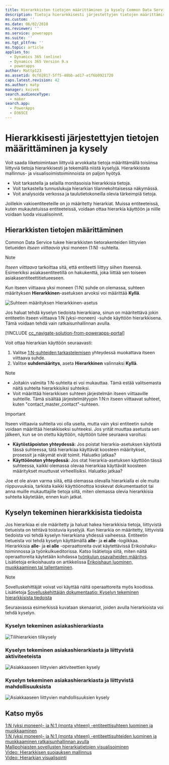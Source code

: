 ```yaml
---
title: Hierarkkisten tietojen määrittäminen ja kysely Common Data Servicen avulla | MicrosoftDocs
description: Tietoja hierarkkisesti järjestettyjen tietojen määrittämisestä ja kyselystä
ms.custom: ''
ms.date: 06/02/2018
ms.reviewer: ''
ms.service: powerapps
ms.suite: ''
ms.tgt_pltfrm: ''
ms.topic: article
applies_to:
  - Dynamics 365 (online)
  - Dynamics 365 Version 9.x
  - powerapps
author: Mattp123
ms.assetid: 0cf62817-5ff5-40bb-ad17-e1f6b0921720
caps.latest.revision: 42
ms.author: matp
manager: kvivek
search.audienceType:
  - maker
search.app:
  - PowerApps
  - D365CE
---
```

# <a name="define-and-query-hierarchically-related-data"></a>Hierarkkisesti järjestettyjen tietojen määrittäminen ja kysely

Voit saada liiketoimintaan liittyviä arvokkaita tietoja määrittämällä toisiinsa liittyviä tietoja hierarkkisesti ja tekemällä niistä kyselyjä. Hierarkkisista mallinnus- ja visualisoimistoiminnoista on paljon hyötyä.  
  
- Voit tarkastella ja selailla monitasoisia hierarkkisia tietoja.  
- Voit tarkastella tunnuslukuja hierarkian tilannekohtaisessa näkymässä.  
- Voit analysoida verkossa ja taulutietokoneilla olevia tärkeimpiä tietoja.  
  
Joillekin vakioentiteeteille on jo määritetty hierarkiat. Muissa entiteeteissä, kuten mukautetuissa entiteeteissä, voidaan ottaa hierarkia käyttöön ja niille voidaan luoda visualisoinnit. 

## <a name="define-hierarchical-data"></a>Hierarkkisten tietojen määrittäminen

Common Data Service tukee hierarkkisten tietorakenteiden liittyvien tietueiden *itseen viittaavia* yksi moneen (1:N) -suhteita. 

> [!NOTE]
> *Itseen viittaava* tarkoittaa sitä, että entiteetti liittyy siihen itseensä. Esimerkiksi asiakasentiteetillä on hakukenttä, joka liittää sen toiseen asiakasentiteettitietueeseen.

Kun itseen viittaava yksi moneen (1:N) suhde on olemassa, suhteen määrityksen **Hierarkkinen**-asetuksen arvoksi voi määrittää **Kyllä**.

![Suhteen määrityksen Hierarkkinen-asetus](media/self-referential-relationship-car-solution-explorer.png)

Jos haluat tehdä kyselyn tiedoista hierarkiana, sinun on määritettävä jokin entiteetin itseen viittaava 1:N (yksi-moneen) -suhde käyttöön hierarkkisena. Tämä voidaan tehdä vain ratkaisunhallinnan avulla.

[!INCLUDE [cc_navigate-solution-from-powerapps-portal](../../includes/cc_navigate-solution-from-powerapps-portal.md)]

Voit ottaa hierarkian käyttöön seuraavasti:  
  
1. Valitse [1:N-suhteiden tarkastelemisen](create-edit-1n-relationships-solution-explorer.md#view-entity-relationships) yhteydessä muokattava itseen viittaava suhde.
2. Valitse **suhdemääritys**, aseta **Hierarkkinen** valinnaksi **Kyllä**.  
  
> [!NOTE]
> - Joitakin valmiita 1:N-suhteita ei voi mukauttaa. Tämä estää valitsemasta näitä suhteita hierarkkisiksi suhteiksi.  
> - Voit määrittää hierarkkisen suhteen järjestelmän itseen viittaaville suhteille. Tämä sisältää järjestelmätyypin 1:N:n itseen viittaavat suhteet, kuten "contact_master_contact"-suhteen.  

> [!IMPORTANT]
> Itseen viittaavia suhteita voi olla useita, mutta vain yksi entiteetin suhde voidaan määrittää hierakkiseksi suhteeksi. Jos yrität muuttaa asetusta sen jälkeen, kun se on otettu käyttöön, näyttöön tulee seuraava varoitus:
>
> - **Käytöstäpoiston yhteydessä:** Jos poistat hierarkia-asetuksen käytöstä tässä suhteessa, tätä hierarkiaa käyttävät koosteen määritykset, prosessit ja näkymät eivät toimit. Haluatko jatkaa? 
> - **Käyttöönoton yhteydessä:** Jos otat hierarkia-asetuksen käyttöön tässä suhteessa, kaikki olemassa olevaa hierarkiaa käyttävät koosteen määritykset muuttuvat virheellisiksi. Haluatko jatkaa?
>
> Joe et ole aivan varma siitä, että olemassa olevalla hierarkialla ei ole muita riippuvuuksia, tarkista kaikki käyttöönottoa koskevat dokumentaatiot tai anna muille mukauttajille tietoja siitä, miten olemassa olevia hierarkkisia suhteita käytetään, ennen kuin jatkat.

<a name="BKMK_Querydata"></a> 
  
## <a name="query-hierarchical-data"></a>Kyselyn tekeminen hierarkkisista tiedoista  

Jos hierarkiaa ei ole määritetty ja haluat hakea hierarkkisia tietoja, liittyvistä tietueista on tehtävä toistuvia kyselyjä. Kun hierarkia on määritetty, liittyvistä tiedoista voi tehdä kyselyn hierarkiana yhdessä vaiheessa. Entiteetin tietueista voi tehdä kyselyn käyttämällä **alle**- ja **ei alle** -logiikkaa. Hierarkkisia **alle**- ja **ei alle** -operaattoreita ovat käytettävissä Erikoishaku-toiminnossa ja työnkulkueditorissa. Katso lisätietoja siitä, miten näitä operaattoreita käytetään kohdassa [työnkulun osavaiheiden määritys](/flow/configure-workflow-steps#setting-conditions-for-workflow-actions). Lisätietoja erikoishausta on artikkelissa [Erikoishaun luominen, muokkaaminen tai tallentaminen](https://docs.microsoft.com/dynamics365/customer-engagement/basics/save-advanced-find-search).  

> [!NOTE]
> Sovelluskehittäjät voivat voi käyttää näitä operaattoreita myös koodissa. Lisätietoja [Sovelluskehittäjän dokumentaatio: Kyselyn tekeminen hierarkkisista tiedoista](/dynamics365/customer-engagement/developer/org-service/query-hierarchical-data)
  
Seuraavassa esimerkissä kuvataan skenaariot, joiden avulla hierarkioista voi tehdä kyselyn.  
  
### <a name="query-account-hierarchy"></a>Kyselyn tekeminen asiakashierarkiasta  
  
![Tilihierarkien tilikysely](media/query-accounts.png)  
  
### <a name="query-account-hierarchy-including-related-activities"></a>Kyselyn tekeminen asiakashierarkiasta ja liittyvistä aktiviteeteista  
  
![Asiakkaaseen liittyvien aktiviteettien kysely](media/query-account-related-activities.png)  
  
###  <a name="query-account-hierarchy-including-related-opportunities"></a>Kyselyn tekeminen asiakashierarkiasta ja liittyvistä mahdollisuuksista  
  
![Asiakkaaseen liittyvien mahdollisuuksien kysely](media/query-account-related-opportunities.png)  
  
## <a name="see-also"></a>Katso myös 
[1:N (yksi moneen)- ja N:1 (monta yhteen) -entiteettisuhteen luominen ja muokkaaminen](create-edit-1n-relationships.md)<br />
[1:N (yksi moneen)- ja N:1 (monta yhteen) -entiteettisuhteiden luominen ja muokkaaminen ratkaisunhallinnan avulla](create-edit-1n-relationships-solution-explorer.md)<br />
[Mallipohjaisten sovellusten hierarkiatietojen visualisoiminen](visualize-hierarchical-data.md)<br />
[Video: Hierarkkisen suojauksen mallinnus](http://www.youtube.com/watch?v=kx5So32DrCo&index=10&list=PLC3591A8FE4ADBE07)<br />
[Video: Hierarkian visualisointi](http://www.youtube.com/watch?v=_dGBE6icLNw&index=9&list=PLC3591A8FE4ADBE07)
